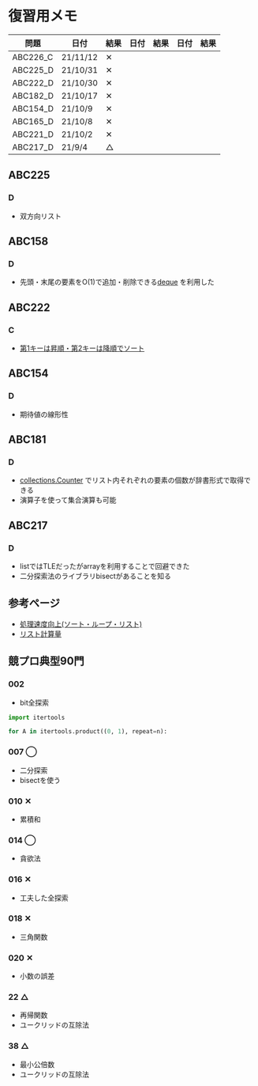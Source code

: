 # 復習用メモ

|  問題  |  日付  |  結果  |  日付  |  結果  |  日付  |  結果  |
| ---- | ---- | ---- | ---- | ---- | ---- | ---- |
|  ABC226_C  |  21/11/12  | ✕ |
|  ABC225_D  |  21/10/31  | ✕ |
|  ABC222_D  |  21/10/30  | ✕ |
|  ABC182_D  |  21/10/17  | ✕ |
|  ABC154_D  |  21/10/9  | ✕ |
|  ABC165_D  |  21/10/8  | ✕ |
|  ABC221_D  |  21/10/2  | ✕ |
|  ABC217_D  |  21/9/4  | △ |

## ABC225
### D
- 双方向リスト

## ABC158
### D
- 先頭・末尾の要素をO(1)で追加・削除できる[deque](https://note.nkmk.me/python-collections-deque/) を利用した

## ABC222
### C
- [第1キーは昇順・第2キーは降順でソート](https://pashango-p.hatenadiary.org/entry/20090614/1244984058)

## ABC154
### D
- 期待値の線形性

## ABC181
### D
- [collections.Counter](https://www.headboost.jp/python-counter/) でリスト内それぞれの要素の個数が辞書形式で取得できる
- 演算子を使って集合演算も可能

## ABC217
### D
- listではTLEだったがarrayを利用することで回避できた
- 二分探索法のライブラリbisectがあることを知る

## 参考ページ
- [処理速度向上(ソート・ループ・リスト)](https://www.kumilog.net/entry/python-speed-comp)
- [リスト計算量](https://qiita.com/Hironsan/items/68161ee16b1c9d7b25fb)


## 競プロ典型90門
### 002
- bit全探索
```python
import itertools

for A in itertools.product((0, 1), repeat=n):
```

### 007 ◯
- 二分探索
- bisectを使う

### 010 ✕
- 累積和

### 014 ◯
- 貪欲法

### 016 ✕
- 工夫した全探索

### 018 ✕
- 三角関数

### 020 ✕
- 小数の誤差

### 22 △
- 再帰関数
- ユークリッドの互除法

### 38 △
- 最小公倍数
- ユークリッドの互除法
